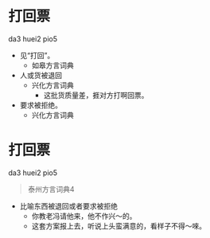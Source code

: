# 打回票
da3 huei2 pio5
+ 见“打回”。
  * 如皋方言词典
+ 人或货被退回
  * 兴化方言词典
    - 这批货质量差，捱对方打啊回票。
+ 要求被拒绝。
  * 兴化方言词典

# 打回票
da3 huei2 pio5
> 泰州方言词典4
- 比喻东西被退回或者要求被拒绝
  - 你教老冯请他来，他不作兴～的。
  - 这套方案报上去，听说上头蛮满意的，看样子不得～唻。
